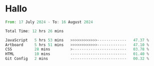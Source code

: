 # Hallo
<!--START_SECTION:waka-->

```rust
From: 17 July 2024 - To: 16 August 2024

Total Time: 12 hrs 26 mins

JavaScript   5 hrs 53 mins   >>>>>>>>>>>>-------------   47.37 %
Artboard     5 hrs 51 mins   >>>>>>>>>>>>-------------   47.10 %
CSS          28 mins         >------------------------   03.78 %
HTML         10 mins         -------------------------   01.40 %
Git Config   2 mins          -------------------------   00.32 %
```

<!--END_SECTION:waka-->
